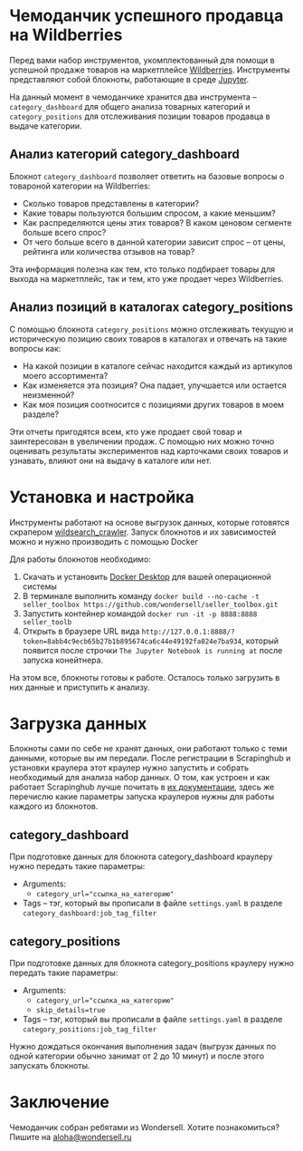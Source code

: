 # Чемоданчик успешного продавца на Wildberries

Перед вами набор инструментов, укомплектованный для помощи в успешной продаже товаров на маркетплейсе [Wildberries](https://www.wildberries.ru/). Инструменты представляют собой блокноты, работающие в среде [Jupyter](https://jupyter.org/).

На данный момент в чемоданчике хранится два инструмента – `category_dashboard` для общего анализа товарных категорий и `category_positions` для отслеживания позиции товаров продавца в выдаче категории.

## Анализ категорий category_dashboard

Блокнот `category_dashboard` позволяет ответить на базовые вопросы о товароной категории на Wildberries:

 * Сколько товаров представлены в категории?
  * Какие товары пользуются большим спросом, а какие меньшим?
 * Как распределяются цены этих товаров? В каком ценовом сегменте больше всего спрос?
 * От чего больше всего в данной категории зависит спрос – от цены, рейтинга или количества отзывов на товар?

Эта информация полезна как тем, кто только подбирает товары для выхода на маркетплейс, так и тем, кто уже продает через Wildberries.

## Анализ позиций в каталогах category_positions

С помощью блокнота `category_positions` можно отслеживать текущую и историческую позицию своих товаров в каталогах и отвечать на такие вопросы как:

 * На какой позиции в каталоге сейчас находится каждый из артикулов моего ассортимента?
 * Как изменяется эта позиция? Она падает, улучшается или остается неизменной?
 * Как моя позиция соотносится с позициями других товаров в моем разделе?
 
 Эти отчеты пригодятся всем, кто уже продает свой товар и заинтересован в увеличении продаж. С помощью них можно точно оценивать результаты экспериментов над карточками своих товаров и узнавать, влияют они на выдачу в каталоге или нет.
 
 # Установка и настройка
 
 Инструменты работают на основе выгрузок данных, которые готовятся скрапером [wildsearch_crawler](https://github.com/wondersell/wildsearch_crawler). Запуск блокнотов и их зависимостей можно и нужно производить с помощью Docker
 
 Для работы блокнотов необходимо:

1. Скачать и установить [Docker Desktop](https://www.docker.com/products/docker-desktop) для вашей операционной системы
2. В терминале выполнить команду `docker build --no-cache -t seller_toolbox https://github.com/wondersell/seller_toolbox.git`
3. Запустить контейнер командой `docker run -it -p 8888:8888 seller_toolb`
4. Открыть в браузере URL вида `http://127.0.0.1:8888/?token=8abb4c9ecb65b27b1b895674ca6c44e49192fa024e7ba934`, который появится после строчки `The Jupyter Notebook is running at` после запуска конейтнера.

На этом все, блокноты готовы к работе. Осталось только загрузить в них данные и приступить к анализу.

# Загрузка данных

Блокноты сами по себе не хранят данных, они работают только с теми данными, которые вы им передали. После регистрации в Scrapinghub и установки краулера этот краулер нужно запустить и собрать необходимый для анализа набор данных. О том, как устроен и как работает Scrapinghub лучше почитать в [их документации](https://support.scrapinghub.com/support/solutions/22000084243), здесь же перечислю какие параметры запуска краулеров нужны для работы каждого из блокнотов.

## category_dashboard

При подготовке данных для блокнота category_dashboard краулеру нужно передать такие параметры:

 * Arguments:
   * `category_url="ссылка_на_категорию"`
 * Tags – тэг, который вы прописали в файле `settings.yaml` в разделе `category_dashboard:job_tag_filter`
 
## category_positions

При подготовке данных для блокнота category_positions краулеру нужно передать такие параметры:

 * Arguments:
   * `category_url="ссылка_на_категорию"`
   * `skip_details=true`
 * Tags – тэг, который вы прописали в файле `settings.yaml` в разделе `category_positions:job_tag_filter`
 
 Нужно дождаться окончания выполнения задач (выгрузк данных по одной категории обычно занимат от 2 до 10 минут) и после этого запускать блокноты.
 
 # Заключение
 
 Чемоданчик собран ребятами из Wondersell. Хотите познакомиться? Пишите на aloha@wondersell.ru